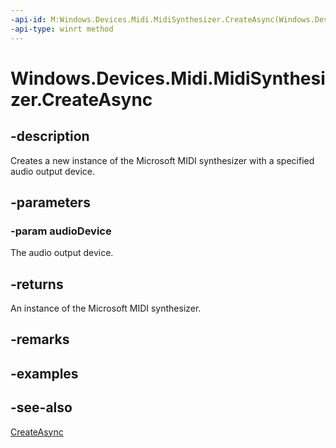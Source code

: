 ```yaml
---
-api-id: M:Windows.Devices.Midi.MidiSynthesizer.CreateAsync(Windows.Devices.Enumeration.DeviceInformation)
-api-type: winrt method
---
```


<!-- Method syntax
public Windows.Foundation.IAsyncOperation<Windows.Devices.Midi.MidiSynthesizer> CreateAsync(Windows.Devices.Enumeration.DeviceInformation audioDevice)
-->

# Windows.Devices.Midi.MidiSynthesizer.CreateAsync

## -description
Creates a new instance of the Microsoft MIDI synthesizer with a specified audio output device.

## -parameters
### -param audioDevice
The audio output device.

## -returns
An instance of the Microsoft MIDI synthesizer.

## -remarks

## -examples

## -see-also
[CreateAsync](midisynthesizer_createasync_616540418.md)